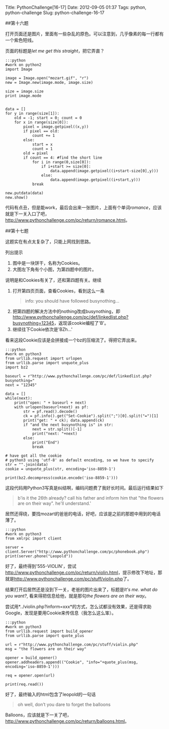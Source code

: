 Title: PythonChallenge[16-17]
Date: 2012-09-05 01:37
Tags: python, python-challenge
Slug: python-challenge-16-17

##第十六题

打开页面还是图片，里面有一些杂乱的原色。可以注意到，几乎像素的每一行都有一个紫色短线。

页面的标题是*let me get this straight*，把它弄直？

    :::python
    #work on python2
    import Image

    image = Image.open("mozart.gif", "r")
    new = Image.new(image.mode, image.size)

    size = image.size
    print image.mode


    data = []
    for y in range(size[1]):
        old = -1; start = 0; count = 0
        for x in range(size[0]):
            pixel = image.getpixel((x,y))
            if pixel == old:
                count += 1
            else:
                start = x
                count = 1
            old = pixel
            if count == 4: #find the short line
                for i in range(0,size[0]):
                    if i+start >= size[0]:
                        data.append(image.getpixel((i+start-size[0],y)))
                    else:
                        data.append(image.getpixel((i+start,y)))
                break

    new.putdata(data)
    new.show()

代码有点丑，但是能work，最后会出来一张图片，上面有个单词*romance*，应该就是下一关入口了吧，<http://www.pythonchallenge.com/pc/return/romance.html>。

##第十七题

这题实在有点太复杂了，只能上网找到思路。

列出提示

1. 图中是一块饼干，名称为Cookies。
2. 大图左下角有个小图，为第四题中的图片。

说明是和Cookies有关了，还和第四题有关。继续

1. 打开第四页页面，查看Cookies，看到这么一条
    > info: you should have followed busynothing...
2. 把第四题的解决方法中的nothing改成busynothing，即<http://www.pythonchallenge.com/pc/def/linkedlist.php?busynothing=12345>，返现该cookie编程了'B'。
3. 继续往下Cookie依次是'BZh...'

看来这段Cookie应该是会拼接成一个bz的压缩流了。得把它弄出来。

    :::python
    #work on python3
    from urllib.request import urlopen
    from urllib.parse import unquote_plus
    import bz2

    baseurl = r"http://www.pythonchallenge.com/pc/def/linkedlist.php?busynothing="
    next = "12345"

    data = []
    while(next):
        print("open: " + baseurl + next)
        with urlopen(baseurl+next) as pf:
            str = pf.read().decode()
            ck = pf.info().get("Set-Cookie").split(";")[0].split("=")[1]
            print("get: " + ck); data.append(ck)
            if "and the next busynothing is" in str:
                next = str.split()[-1]
                print("next: "+next)
            else:
                print("End")
                break

    # have got all the cookie
    # python3 using 'utf-8' as default encoding, so we have to specify
    str = "".join(data)
    cookie = unquote_plus(str, encoding='iso-8859-1')

    print(bz2.decompress(cookie.encode('iso-8859-1')))

这段代码用Python3写真是纠结啊，编码问题费了我好长时间。最后运行结果如下
> b'is it the 26th already? call his father and inform him that "the flowers are on their way". he\'ll understand.'

居然还得绕，要找mozart的爸爸的电话，好吧，应该是之前的那题中用到的电话薄了。

    :::python
    #work on python3
    from xmlrpc import client

    server = client.Server("http://www.pythonchallenge.com/pc/phonebook.php")
    print(server.phone("Leopold"))

好了，最终得到'555-VIOLIN'，尝试<http://www.pythonchallenge.com/pc/return/violin.html>，提示修改下地址，那就是<http://www.pythonchallenge.com/pc/stuff/violin.php>了。

结果打开后居然还是没到下一关，老爸的图片出来了，标题是*It's me. what do you want?*, 看来得把信息给他，就是那句*the flowers are on their way*。

尝试用*../violin.php?inform=xxx*的方式，怎么试都没有效果，还是得求助Google，发现是要用Cookie来传信息（我怎么这么笨）。

    :::python
    #work on python3
    from urllib.request import build_opener
    from urllib.parse import quote_plus

    url = r"http://www.pythonchallenge.com/pc/stuff/violin.php"
    msg = "the flowers are on their way"

    opener = build_opener()
    opener.addheaders.append(("Cookie", "info="+quote_plus(msg, encoding='iso-8859-1')))

    req = opener.open(url)

    print(req.read())

好了，最终输入的html包含了leopold的一句话
> oh well, don’t you dare to forget the balloons

Balloons，应该就是下一关了吧，<http://www.pythonchallenge.com/pc/return/balloons.html>。
